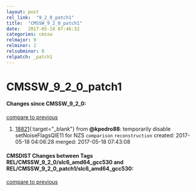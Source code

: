 ```yaml
---
layout: post
rel_link:  "9_2_0_patch1"
title:  "CMSSW_9_2_0_patch1"
date:   2017-05-18 07:46:32
categories: cmssw
relmajor: 9
relminor: 2
relsubminor: 0
relpatch: _patch1
---
```


# CMSSW_9_2_0_patch1
#### Changes since CMSSW_9_2_0:
[compare to previous](https://github.com/cms-sw/cmssw/compare/CMSSW_9_2_0...CMSSW_9_2_0_patch1)



1. [18821](http://github.com/cms-sw/cmssw/pull/18821){:target="_blank"}  from **@kpedro88**: temporarily disable setNoiseFlagsQIE11 for NZS `comparison`  `reconstruction`  created: 2017-05-18 04:06:28 merged: 2017-05-18 07:43:08

#### CMSDIST Changes between Tags REL/CMSSW_9_2_0/slc6_amd64_gcc530 and REL/CMSSW_9_2_0_patch1/slc6_amd64_gcc530:
[compare to previous](https://github.com/cms-sw/cmsdist/compare/REL/CMSSW_9_2_0/slc6_amd64_gcc530...REL/CMSSW_9_2_0_patch1/slc6_amd64_gcc530)


